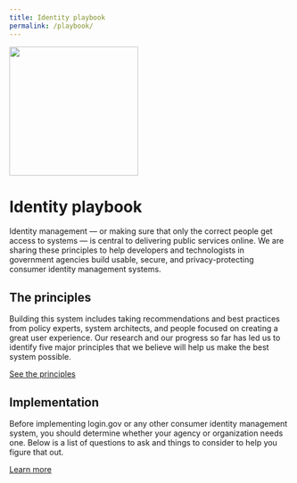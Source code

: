 ```yaml
---
title: Identity playbook
permalink: /playbook/
---
```


<div class="bg-navy mb-40p">
  <div class="container cntnr-wide px2 py3">
    <img alt="" width="231" class="mt1 mx4 right md-show" src="{{ '/assets/img/playbook-landing.svg' | prepend: site.baseurl }}">
    <h1 class="h2 mt1 white">Identity playbook</h1>
    <p class="pt4 md-pt2 h4 overflow-hidden white line-height-3 fs-20p">
      Identity management — or making sure that only the correct people get access to systems — is central to delivering public services online. We are sharing these principles to help developers and technologists in government agencies build usable, secure, and privacy-protecting consumer identity management systems.
    </p>
  </div>
</div>

<div class="bg-white">
  <div class="container cntnr-wide px2 pb3">
    <div class="clearfix mxn3">
      <div class="sm-col sm-col-6 px3">
        <h2 class="h4 mt0 blue">The principles</h2>
        <p>Building this system includes taking recommendations and best practices from policy experts, system architects, and people focused on creating a great user experience. Our research and our progress so far has led us to identify five major principles that we believe will help us make the best system possible.</p>
        <p><a href="{{ '/playbook/principles/' | relative_url }}" class="btn btn-primary btn-wide mb2">See the principles</a></p>
      </div>
      <div class="sm-col sm-col-6 px3">
        <h2 class="h4 mt0 blue">Implementation</h2>
        <p>Before implementing login.gov or any other consumer identity management system, you should determine whether your agency or organization needs one. Below is a list of questions to ask and things to consider to help you figure that out.</p>
        <p><a href="{{ '/playbook/implementation/' | relative_url }}" class="btn btn-primary btn-wide mb2">Learn more</a></p>
      </div>
    </div>
  </div>
</div>
